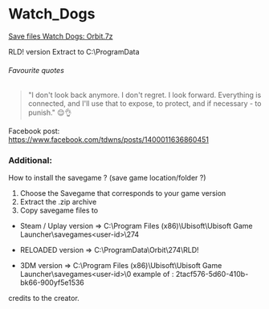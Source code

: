 # Watch_Dogs
[Save files Watch Dogs: Orbit.7z](Orbit.7z?raw=true)

RLD! version
Extract to C:\ProgramData

###### Favourite quotes
> "I don't look back anymore. I don't regret. I look forward. Everything is connected, and I'll use that to expose, to protect, and if necessary - to punish." 😌👌

Facebook post: https://www.facebook.com/tdwns/posts/1400011636860451

### Additional:

How to install the savegame ? (save game location/folder ?)

1. Choose the Savegame that corresponds to your game version
2. Extract the .zip archive
3. Copy savegame files to

* Steam / Uplay version => C:\Program Files (x86)\Ubisoft\Ubisoft Game Launcher\savegames\<user-id>\274

* RELOADED version => C:\ProgramData\Orbit\274\RLD!

* 3DM version => C:\Program Files (x86)\Ubisoft\Ubisoft Game Launcher\savegames\<user-id>\0
example of <user-id>: 2tacf576-5d60-410b-bk66-900yf5e1536

credits to the creator.